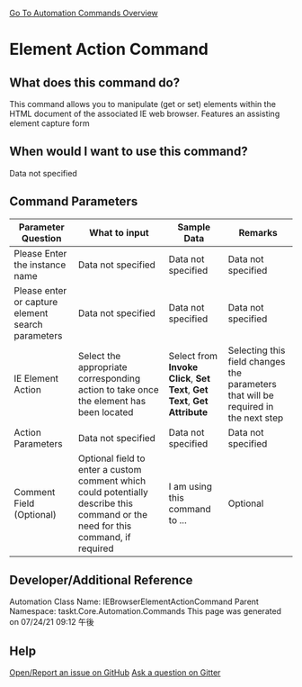<!--TITLE: Element Action Command -->
<!-- SUBTITLE: a command in the IE Browser Commands group. -->
[Go To Automation Commands Overview](/automation-commands.md)


# Element Action Command


## What does this command do?
This command allows you to manipulate (get or set) elements within the HTML document of the associated IE web browser.  Features an assisting element capture form


## When would I want to use this command?
Data not specified


## Command Parameters
| Parameter Question   	| What to input  	|  Sample Data 	| Remarks  	|
| ---                    | ---               | ---           | ---       |
|Please Enter the instance name|Data not specified|Data not specified|Data not specified|
|Please enter or capture element search parameters|Data not specified|Data not specified|Data not specified|
|IE Element Action|Select the appropriate corresponding action to take once the element has been located|Select from **Invoke Click**, **Set Text**, **Get Text**, **Get Attribute**|Selecting this field changes the parameters that will be required in the next step|
|Action Parameters|Data not specified|Data not specified|Data not specified|
|Comment Field (Optional)|Optional field to enter a custom comment which could potentially describe this command or the need for this command, if required|I am using this command to ...|Optional|


## Developer/Additional Reference
Automation Class Name: IEBrowserElementActionCommand
Parent Namespace: taskt.Core.Automation.Commands
This page was generated on 07/24/21 09:12 午後


## Help
[Open/Report an issue on GitHub](https://github.com/saucepleez/taskt/issues/new)
[Ask a question on Gitter](https://gitter.im/taskt-rpa/Lobby)
